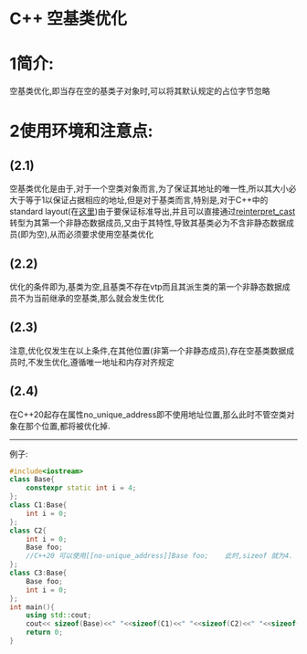 # C++ 空基类优化

# 1简介:

空基类优化,即当存在空的基类子对象时,可以将其默认规定的占位字节忽略

# 2使用环境和注意点:

## (2.1)

空基类优化是由于,对于一个空类对象而言,为了保证其地址的唯一性,所以其大小必大于等于1以保证占据相应的地址,但是对于基类而言,特别是,对于C++中的standard layout(在[这里](https://www.jianshu.com/p/cf350108270f))由于要保证标准导出,并且可以直接通过[reinterpret_cast](https://zh.cppreference.com/w/cpp/language/reinterpret_cast)转型为其第一个非静态数据成员,又由于其特性,导致其基类必为不含非静态数据成员(即为空),从而必须要求使用空基类优化

## (2.2)

优化的条件即为,基类为空,且基类不存在vtp而且其派生类的第一个非静态数据成员不为当前继承的空基类,那么就会发生优化

## (2.3)

注意,优化仅发生在以上条件,在其他位置(非第一个非静态成员),存在空基类数据成员时,不发生优化,遵循唯一地址和内存对齐规定

## (2.4)

在C++20起存在属性no_unique_address即不使用地址位置,那么此时不管空类对象在那个位置,都将被优化掉.

------

例子:



```cpp
#include<iostream>
class Base{
    constexpr static int i = 4;
};
class C1:Base{
    int i = 0;
};
class C2{
    int i = 0;
    Base foo;
    //C++20 可以使用[[no-unique_address]]Base foo;    此时,sizeof 就为4.
};
class C3:Base{
    Base foo;
    int i = 0;
};
int main(){
    using std::cout;
    cout<< sizeof(Base)<<" "<<sizeof(C1)<<" "<<sizeof(C2)<<" "<<sizeof(C3)<<std::endl;
    return 0;
}
```